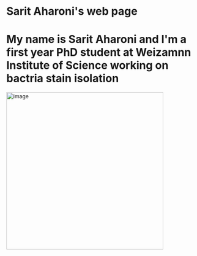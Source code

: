 # Sarit Aharoni's web page
# My name is Sarit Aharoni and I'm a first year PhD student at Weizamnn Institute of Science working on bactria stain isolation
<img width="410" alt="image" src="https://github.com/saritaharoni/saritaharoni.github.io/assets/139113728/530e9163-f187-4339-8f29-b2cc9a7025e1">

